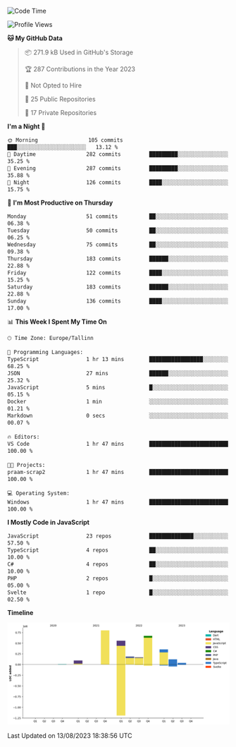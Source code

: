 <!--START_SECTION:waka-->
![Code Time](http://img.shields.io/badge/Code%20Time-369%20hrs%202%20mins-blue)

![Profile Views](http://img.shields.io/badge/Profile%20Views-0-blue)

**🐱 My GitHub Data** 

> 📦 271.9 kB Used in GitHub's Storage 
 > 
> 🏆 287 Contributions in the Year 2023
 > 
> 🚫 Not Opted to Hire
 > 
> 📜 25 Public Repositories 
 > 
> 🔑 17 Private Repositories 
 > 
**I'm a Night 🦉** 

```text
🌞 Morning                105 commits         ███░░░░░░░░░░░░░░░░░░░░░░   13.12 % 
🌆 Daytime                282 commits         █████████░░░░░░░░░░░░░░░░   35.25 % 
🌃 Evening                287 commits         █████████░░░░░░░░░░░░░░░░   35.88 % 
🌙 Night                  126 commits         ████░░░░░░░░░░░░░░░░░░░░░   15.75 % 
```
📅 **I'm Most Productive on Thursday** 

```text
Monday                   51 commits          ██░░░░░░░░░░░░░░░░░░░░░░░   06.38 % 
Tuesday                  50 commits          ██░░░░░░░░░░░░░░░░░░░░░░░   06.25 % 
Wednesday                75 commits          ██░░░░░░░░░░░░░░░░░░░░░░░   09.38 % 
Thursday                 183 commits         ██████░░░░░░░░░░░░░░░░░░░   22.88 % 
Friday                   122 commits         ████░░░░░░░░░░░░░░░░░░░░░   15.25 % 
Saturday                 183 commits         ██████░░░░░░░░░░░░░░░░░░░   22.88 % 
Sunday                   136 commits         ████░░░░░░░░░░░░░░░░░░░░░   17.00 % 
```


📊 **This Week I Spent My Time On** 

```text
🕑︎ Time Zone: Europe/Tallinn

💬 Programming Languages: 
TypeScript               1 hr 13 mins        █████████████████░░░░░░░░   68.25 % 
JSON                     27 mins             ██████░░░░░░░░░░░░░░░░░░░   25.32 % 
JavaScript               5 mins              █░░░░░░░░░░░░░░░░░░░░░░░░   05.15 % 
Docker                   1 min               ░░░░░░░░░░░░░░░░░░░░░░░░░   01.21 % 
Markdown                 0 secs              ░░░░░░░░░░░░░░░░░░░░░░░░░   00.07 % 

🔥 Editors: 
VS Code                  1 hr 47 mins        █████████████████████████   100.00 % 

🐱‍💻 Projects: 
praam-scrap2             1 hr 47 mins        █████████████████████████   100.00 % 

💻 Operating System: 
Windows                  1 hr 47 mins        █████████████████████████   100.00 % 
```

**I Mostly Code in JavaScript** 

```text
JavaScript               23 repos            ██████████████░░░░░░░░░░░   57.50 % 
TypeScript               4 repos             ██░░░░░░░░░░░░░░░░░░░░░░░   10.00 % 
C#                       4 repos             ██░░░░░░░░░░░░░░░░░░░░░░░   10.00 % 
PHP                      2 repos             █░░░░░░░░░░░░░░░░░░░░░░░░   05.00 % 
Svelte                   1 repo              █░░░░░░░░░░░░░░░░░░░░░░░░   02.50 % 
```



**Timeline**

![Lines of Code chart](https://raw.githubusercontent.com/Piilu/Piilu/main/assets/bar_graph.png)


 Last Updated on 13/08/2023 18:38:56 UTC
<!--END_SECTION:waka-->